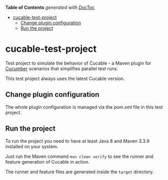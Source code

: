 <!-- START doctoc generated TOC please keep comment here to allow auto update -->
<!-- DON'T EDIT THIS SECTION, INSTEAD RE-RUN doctoc TO UPDATE -->
**Table of Contents**  *generated with [DocToc](https://github.com/thlorenz/doctoc)*

- [cucable-test-project](#cucable-test-project)
  - [Change plugin configuration](#change-plugin-configuration)
  - [Run the project](#run-the-project)

<!-- END doctoc generated TOC please keep comment here to allow auto update -->

# cucable-test-project

Test project to simulate the behavior of Cucable - a Maven plugin for [Cucumber](https://cucumber.io) scenarios that simplifies parallel test runs.

This test project always uses the latest Cucable version.

## Change plugin configuration

The whole plugin configuration is managed via the pom.xml file in this test project.

## Run the project

To run the project you need to have at least Java 8 and Maven 3.3.9 installed on your system.

Just run the Maven command ```mvn clean verify``` to see the runner and feature generation of Cucable in action.

The runner and feature files are generated inside the `target` directory.
